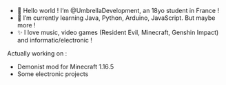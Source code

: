 - 📌 Hello world ! I’m @UmbrellaDevelopment, an 18yo student in France !
- 🌱 I’m currently learning Java, Python, Arduino, JavaScript. But maybe more !
- ✨ I love music, video games (Resident Evil, Minecraft, Genshin Impact) and informatic/electronic !

Actually working on :
- Demonist mod for Minecraft 1.16.5 
- Some electronic projects


<!---
UmbrellaDevelopment/UmbrellaDevelopment is a ✨ special ✨ repository because its `README.md` (this file) appears on your GitHub profile.
You can click the Preview link to take a look at your changes.
--->
